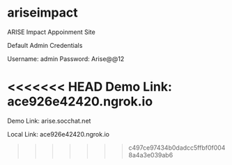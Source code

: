 # ariseimpact
 ARISE Impact Appoinment Site

Default Admin Credentials

Username: admin
Password: Arise@@12

<<<<<<< HEAD
Demo Link: ace926e42420.ngrok.io
=======
Demo Link: arise.socchat.net

Local Link: ace926e42420.ngrok.io

>>>>>>> c497ce97434b0dadcc5ffbf0f0048a4a3e039ab6
